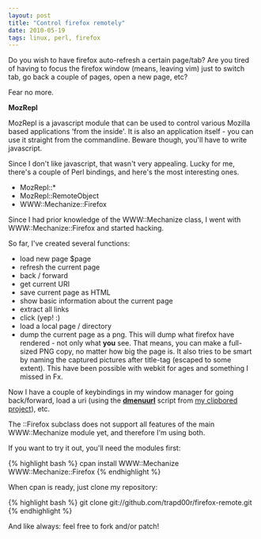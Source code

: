 ```yaml
---
layout: post
title: "Control firefox remotely"
date: 2010-05-19
tags: linux, perl, firefox
---
```


Do you wish to have firefox auto-refresh a certain page/tab?
Are you tired of having to focus the firefox window (means, leaving vim)
just to switch tab, go back a couple of pages, open a new page, etc?

Fear no more.

**MozRepl**

MozRepl is a javascript module that can be used to control various
Mozilla based applications 'from the inside'. It is also an application
itself - you can use it straight from the commandline. Beware though,
you'll have to write javascript.

Since I don't like javascript, that wasn't very appealing.
Lucky for me, there's a couple of Perl bindings, and here's the most interesting
ones.

* MozRepl::\*
* MozRepl::RemoteObject
* WWW::Mechanize::Firefox

Since I had prior knowledge of the WWW::Mechanize class, I went with
WWW::Mechanize::Firefox and started hacking.

So far, I've created several functions:

* load new page $page
* refresh the current page
* back / forward
* get current URI
* save current page as HTML
* show basic information about the current page
* extract all links
* click (yep! :)
* load a local page / directory
* dump the current page as a png. This will dump what firefox have rendered -
   not only what **you** see. That means, you can make a full-sized 
   PNG copy, no matter how big the page is. It also tries to be smart  by naming 
   the captured pictures after title-tag (escaped to some extent).
   This have been possible with webkit for ages and something I missed in Fx.


Now I have a couple of keybindings in my window manager for going back/forward,
load a uri (using the <strong><a href="http://github.com/trapd00r/clipbored/blob/master/scripts/dmenurl">dmenuurl</a></strong> script from <a href="http://github.com/trapd00r/clipbored"> my clipbored project</a>), etc.

The ::Firefox subclass does not support all features of the main WWW::Mechanize
module yet, and therefore I'm using both. 

If you want to try it out, you'll need the modules first:

{% highlight bash %}
cpan install WWW::Mechanize WWW::Mechanize::Firefox
{% endhighlight %}

When cpan is ready, just clone my repository:

{% highlight bash %}
git clone git://github.com/trapd00r/firefox-remote.git
{% endhighlight %}

And like always: feel free to fork and/or patch!
